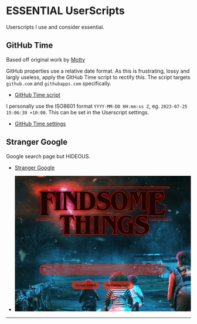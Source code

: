 # ESSENTIAL UserScripts

Userscripts I use and consider essential.

## GitHub Time

Based off original work by [Motty](https://github.com/Mottie)

GitHub properties use a relative date format. As this is frustrating, lossy and
largly useless, apply the GitHub Time script to rectify this. The script targets
`github.com` and `githubapps.com` specifically.

  - [GitHub Time script](https://github.com/krayon/userscripts/raw/main/github-time/github-time.user.js)

I personally use the ISO8601 format `YYYY-MM-DD HH:mm:ss Z`, eg. `2023-07-25 15:06:39 +10:00`. This can be set in the Userscript settings.

  - [GitHub Time settings](https://github.com/krayon/userscripts/raw/main/github-time/github-time.storage.js)

## Stranger Google

Google search page but HIDEOUS.

  - [Stranger Google](https://github.com/krayon/userscripts/raw/main/stranger-google/stranger-google.user.js)

  - ![Stranger Google preview](stranger-google/preview.png)

----
[//]: # ( vim: set ts=4 sw=4 et cindent tw=80 ai si syn=markdown ft=markdown: )
